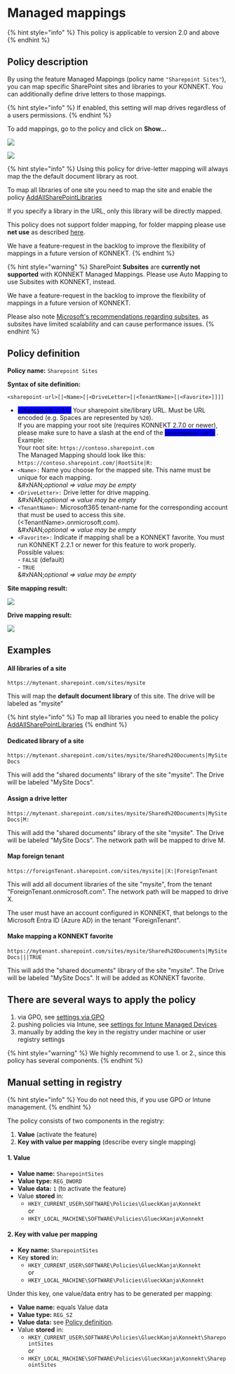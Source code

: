 # Managed mappings

{% hint style="info" %}
This policy is applicable to version 2.0 and above
{% endhint %}

## Policy description

By using the feature Managed Mappings (policy name `"Sharepoint Sites"`), you can map specific SharePoint sites and libraries to your KONNEKT. You can additionally define drive letters to those mappings.

{% hint style="info" %}
If enabled, this setting will map drives regardless of a users permissions.&#x20;
{% endhint %}

To add mappings, go to the policy and click on **Show...**

![](<../../../.gitbook/assets/2021-08-18 09_44_27-192.168.2.50 - Remote Desktop Connection.png>)

![](<../../../.gitbook/assets/2022-08-19 11_17_20-LabServer ‎- Remotedesktop.png>)

{% hint style="info" %}
Using this policy for drive-letter mapping will always map the the default document library as root.

To map all libraries of one site you need to map the site and enable the policy [AddAllSharePointLibraries](auto-mapping.md#map-all-document-libraries)

If you specify a library in the URL, only this library will be directly mapped.&#x20;

This policy does not support folder mapping, for folder mapping please use **net use**  as described [here](assign-drive-letters.md#assign-drive-letters-to-other-folders-using-net-use).

We have a feature-request in the backlog to improve the flexibility of mappings in a future version of KONNEKT.
{% endhint %}

{% hint style="warning" %}
SharePoint **Subsites** are **currently not supported** with KONNEKT Managed Mappings. Please use Auto Mapping to use Subsites with KONNEKT, instead.

We have a feature-request in the backlog to improve the flexibility of mappings in a future version of KONNEKT.

Please also note [Microsoft's recommendations regarding subsites](https://learn.microsoft.com/en-us/office365/servicedescriptions/sharepoint-online-service-description/sharepoint-online-limits#subsites), as subsites have limited scalability and can cause performance issues.
{% endhint %}

## **Policy definition**

**Policy name:** `Sharepoint Sites`&#x20;

**Syntax of site definition:**&#x20;

```
<sharepoint-url>[|<Name>[|<DriveLetter>[|<TenantName>[|<Favorite>]]]]
```

* <mark style="background-color:blue;">`<sharepoint-url>:`</mark> Your sharepoint site/library URL. Must be URL encoded (e.g. Spaces are represented by `%20`).\
  If you are mapping your root site (requires KONNEKT 2.7.0 or newer), please make sure to have a slash at the end of the <mark style="background-color:blue;">`<sharepoint-url>`</mark> .  Example:\
  Your root site: `https://contoso.sharepoint.com`\
  The Managed Mapping should look like this: `https://contoso.sharepoint.com/|RootSite|R:`
* `<Name>:` Name you choose for the mapped site. This name must be unique for each mapping.\
  &#xNAN;_&#x6F;ptional => value may be empty_
* `<DriveLetter>:` Drive letter for drive mapping.\
  &#xNAN;_&#x6F;ptional => value may be empty_
* `<TenantName>:` Microsoft365 tenant-name for the corresponding account that must be used to access this site. (\<TenantName>.onmicrosoft.com).\
  &#xNAN;_&#x6F;ptional => value may be empty_
* `<Favorite>:` Indicate if mapping shall be a KONNEKT favorite. You must run KONNEKT 2.2.1 or newer for this feature to work properly.\
  Possible values:\
  \- `FALSE` (default)\
  \- `TRUE`\
  &#xNAN;_&#x6F;ptional => value may be empty_

**Site mapping result:**

![](<../../../.gitbook/assets/2021-08-19 10_10_40-192.168.2.50 - Remote Desktop Connection (2).png>)

**Drive mapping result:**

![](<../../../.gitbook/assets/2021-08-19 10_20_06-192.168.2.50 - Remote Desktop Connection.png>)

## **Examples**

#### All libraries of a site

```
https://mytenant.sharepoint.com/sites/mysite
```

This will map the **default document library** of this site. The drive will be labeled as "mysite"

{% hint style="info" %}
To map all libraries you need to enable the policy [AddAllSharePointLibraries](auto-mapping.md#map-all-document-libraries)
{% endhint %}

#### Dedicated library of a site

```
https://mytenant.sharepoint.com/sites/mysite/Shared%20Documents|MySite Docs
```

This will add the "shared documents" library of the site "mysite". The Drive will be labeled "MySite Docs".

#### Assign a drive letter

```
https://mytenant.sharepoint.com/sites/mysite/Shared%20Documents|MySite Docs|M: 
```

This will add the "shared documents" library of the site "mysite". The Drive will be labeled "MySite Docs". The network path will be mapped to drive M.

#### Map foreign tenant

```
https://foreignTenant.sharepoint.com/sites/mysite||X:|ForeignTenant
```

This will add all document libraries of the site "mysite", from the tenant "ForeignTenant.onmicrosoft.com". The network path will be mapped to drive X.&#x20;

The user must have an account configured in KONNEKT, that belongs to the Microsoft Entra ID (Azure AD) in the tenant "ForeignTenant".

#### Make mapping a KONNEKT favorite

```
https://mytenant.sharepoint.com/sites/mysite/Shared%20Documents|MySite Docs|||TRUE
```

This will add the "shared documents" library of the site "mysite". The Drive will be labeled "MySite Docs". It will be added as KONNEKT favorite.

## **There are several ways to apply the policy**

1. via GPO, see [settings via GPO](../management-options/settings-via-gpo.md)
2. pushing policies via Intune, see [settings for Intune Managed Devices](../management-options/setting-for-intune-managed-devices-1/)
3. manually by adding the key in the registry under machine or user registry settings

{% hint style="warning" %}
We highly recommend to use 1. or 2., since this policy has several components.
{% endhint %}

## Manual setting in registry

{% hint style="info" %}
You do not need this, if you use GPO or Intune management.
{% endhint %}

The policy consists of two components in the registry:

1. **Value** (activate the feature)
2. **Key with value per mapping** (describe every single mapping)

#### **1. Value**

* **Value name:** `SharepointSites`
* **Value type:** `REG_DWORD`
* **Value data:** `1` (to activate the feature)
* Value **stored** in:
  * `HKEY_CURRENT_USER\SOFTWARE\Policies\GlueckKanja\Konnekt`\
    or
  * `HKEY_LOCAL_MACHINE\SOFTWARE\Policies\GlueckKanja\Konnekt`

#### **2. Key with value per mapping**

* **Key name:** `SharepointSites`
* Key **stored** in:
  * `HKEY_CURRENT_USER\SOFTWARE\Policies\GlueckKanja\Konnekt`\
    or
  * `HKEY_LOCAL_MACHINE\SOFTWARE\Policies\GlueckKanja\Konnekt`

Under this key, one value/data entry has to be generated per mapping:

* **Value name:** equals Value data
* **Value type:** `REG_SZ`
* **Value data:** see [Policy definition](administrative-mappings.md#policy-definition).
* Value **stored** in:
  * `HKEY_CURRENT_USER\SOFTWARE\Policies\GlueckKanja\Konnekt\SharepointSites`\
    or
  * `HKEY_LOCAL_MACHINE\SOFTWARE\Policies\GlueckKanja\Konnekt\SharepointSites`
